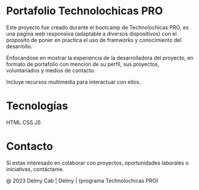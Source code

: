 # Portafolio Technolochicas PRO

Este proyecto fue creado durante el  bootcamp de Technolochicas PRO, es una pagina web responsiva (adaptable a diversos dispositivos) con el proposito de poner en practica el uso de framworks y conocimiento del desarrollo.

Enfocandose en mostrar la experiencia de la desarrolladora del proyecto, en formato de portafolio con mencion de su perfil, sus proyectos, voluntariados y medios de contacto.

Incluye recursos multimedia para interactuar con ellos.

# Tecnologías 

HTML
CSS
JS

# Contacto

Si estas interesado en colaborar con proyectos, oportunidades laborales o iniciativas, contáctame.

@ 2023 Delmy Cab | Delmy | (programa Technolochicas PRO)
